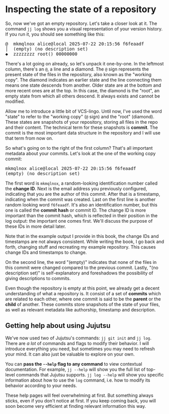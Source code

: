 # Inspecting the state of a repository

So, now we've got an empty repository.
Let's take a closer look at it.
The command `jj log` shows you a visual representation of your version history.
If you run it, you should see something like this:

<!-- generated by aha script -->
<pre class="aha">
<span class="bold "></span><span class="bold green ">@</span>  <span class="bold "></span><span class="bold highlighted purple ">m</span><span class="bold highlighted dimgray ">kmqlnox</span><span class="bold "> </span><span class="bold yellow ">alice@local</span><span class="bold "> </span><span class="bold highlighted cyan ">2025-07-22 20:15:56</span><span class="bold "> </span><span class="bold highlighted blue ">f</span><span class="bold highlighted dimgray ">6feaadf</span><span class="bold "></span>
│  <span class="bold "></span><span class="bold highlighted green ">(empty)</span><span class="bold "> </span><span class="bold highlighted green ">(no description set)</span><span class="bold "></span>
<span class="bold "></span><span class="bold highlighted cyan ">◆</span>  <span class="bold "></span><span class="bold purple ">z</span><span class="highlighted dimgray ">zzzzzzz</span> <span class="green ">root()</span> <span class="bold "></span><span class="bold blue ">0</span><span class="highlighted dimgray ">0000000</span>
</pre>

There's a lot going on already, so let's unpack it one-by-one.
In the leftmost column, there's an `@`, a line and a diamond.
The `@` sign represents the present state of the files in the repository, also known as the "working copy".
The diamond indicates an earlier state and the line connecting them means one state descends from another.
Older state are at the bottom and more recent ones are at the top.
In this case, the diamond is the "root", an empty state from which all others descend.
It always exists and cannot be modified.

Allow me to introduce a little bit of VCS-lingo.
Until now, I've used the word "state" to refer to the "working copy" (`@` sign) and the "root" (diamond).
These states are snapshots of your repository, storing all files in the repo and their content.
The technical term for these snapshots is **commit**.
The commit is the most important data structure in the repository and I will use that term from now on.

So what's going on to the right of the first column?
That's all important metadata about your commits.
Let's look at the one of the working copy commit:

<!-- generated by aha script -->
<pre class="aha">
<span class="bold "></span><span class="bold highlighted purple ">m</span><span class="bold highlighted dimgray ">kmqlnox</span><span class="bold "> </span><span class="bold yellow ">alice@local</span><span class="bold "> </span><span class="bold highlighted cyan ">2025-07-22 20:15:56</span><span class="bold "> </span><span class="bold highlighted blue ">f</span><span class="bold highlighted dimgray ">6feaadf</span><span class="bold "></span>
<span class="bold "></span><span class="bold highlighted green ">(empty)</span><span class="bold "> </span><span class="bold highlighted green ">(no description set)</span><span class="bold "></span>
</pre>

The first word is `mkmqlnox`, a random-looking identification number called the **change ID**.
Next is the email address you previously configured, indicating that you are the author of this commit.
After that is a timestamp, indicating when the commit was created.
Last on the first line is another random looking word `f6feaadf`.
It's also an identification number, but this one is called the **commit hash** or commit ID.
The change ID is more important than the commit hash, which is reflected in their position in the log output: the important one comes first.
We'll discuss the purpose of these IDs in more detail later.

Note that in the example output I provide in this book, the change IDs and timestamps are not always consistent.
While writing the book, I go back and forth, changing stuff and recreating my example repository.
This causes change IDs and timestamps to change.

On the second line, the word "(empty)" indicates that none of the files in this commit were changed compared to the previous commit.
Lastly, "(no description set)" is self-explanatory and foreshadows the possibility of giving descriptions to commits.

Even though the repository is empty at this point, we already get a decent understanding of what a repository is.
It consist of a set of **commits** which are related to each other, where one commit is said to be the **parent** or the **child** of another.
These commits store snapshots of the state of your files, as well as relevant metadata like authorship, timestamp and description.

## Getting help about using Jujutsu

We've now used two of Jujutsu's commands: `jj git init` and `jj log`.
There are _a lot_ of commands and flags to modify their behavior.
I will introduce everything you need, but sometimes you may need to refresh your mind.
It can also just be valuable to explore on your own.

You can **pass the `--help` flag to any command** to view contextual documentation.
For example, `jj --help` will show you the full list of top-level commands that Jujutsu supports.
`jj log --help` will show you specific information about how to use the `log` command, i.e. how to modify its behavior according to your needs.

These help pages will feel overwhelming at first.
But something always sticks, even if you don't notice at first.
If you keep coming back, you will soon become very efficient at finding relevant information this way.

